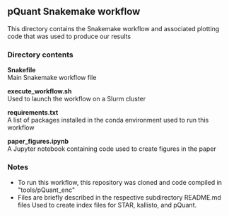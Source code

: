 ## pQuant Snakemake workflow 
This directory contains the Snakemake workflow and associated plotting code that was used to produce our results



### Directory contents
**Snakefile** </br>
Main Snakemake workflow file

**execute_workflow.sh** </br>
Used to launch the workflow on a Slurm cluster

**requirements.txt** </br>
A list of packages installed in the conda environment used to run this workflow

**paper_figures.ipynb** </br>
A Jupyter notebook containing code used to create figures in the paper

### Notes
- To run this workflow, this repository was cloned and code compiled in "tools/pQuant_enc"
- Files are briefly described in the respective subdirectory README.md files
Used to create index files for STAR, kallisto, and pQuant.
